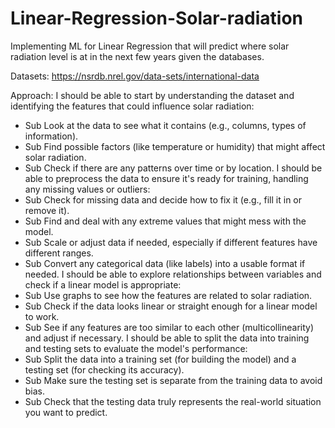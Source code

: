# Linear-Regression-Solar-radiation
Implementing ML for Linear Regression that will predict where solar radiation level is at in the next few years given the databases.

Datasets:
https://nsrdb.nrel.gov/data-sets/international-data


Approach:
I should be able to start by understanding the dataset and identifying the features that could influence solar radiation:
- Sub Look at the data to see what it contains (e.g., columns, types of information).
- Sub Find possible factors (like temperature or humidity) that might affect solar radiation.
- Sub Check if there are any patterns over time or by location.
I should be able to preprocess the data to ensure it's ready for training, handling any missing values or outliers:
- Sub Check for missing data and decide how to fix it (e.g., fill it in or remove it).
- Sub Find and deal with any extreme values that might mess with the model.
- Sub Scale or adjust data if needed, especially if different features have different ranges.
- Sub Convert any categorical data (like labels) into a usable format if needed.
I should be able to explore relationships between variables and check if a linear model is appropriate:
- Sub Use graphs to see how the features are related to solar radiation.
- Sub Check if the data looks linear or straight enough for a linear model to work.
- Sub See if any features are too similar to each other (multicollinearity) and adjust if necessary.
I should be able to split the data into training and testing sets to evaluate the model's performance:
- Sub Split the data into a training set (for building the model) and a testing set (for checking its accuracy).
- Sub Make sure the testing set is separate from the training data to avoid bias.
- Sub Check that the testing data truly represents the real-world situation you want to predict.

